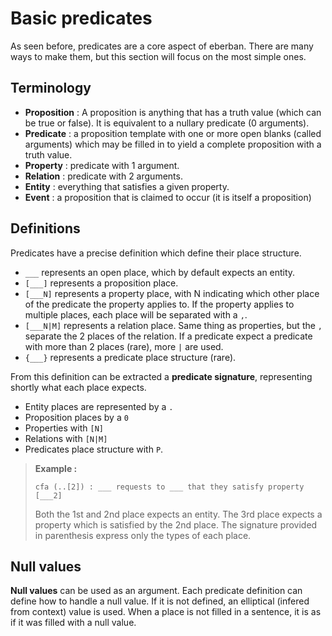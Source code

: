 # Basic predicates

As seen before, predicates are a core aspect of eberban. There are many ways to
make them, but this section will focus on the most simple ones.

## Terminology

- **Proposition** : A proposition is anything that has a truth value (which can
      be true or false). It is equivalent to a nullary predicate (0 arguments).
- **Predicate** : a proposition template with one or more open blanks (called
      arguments) which may be filled in to yield a complete proposition with a
      truth value.
- **Property** : predicate with 1 argument.
- **Relation** : predicate with 2 arguments.
- **Entity** : everything that satisfies a given property.
- **Event** : a proposition that is claimed to occur (it is itself a
  proposition)

## Definitions

Predicates have a precise definition which define their place structure.

- `___` represents an open place, which by default expects an entity.
- `[___]` represents a proposition place.
- `[___N]` represents a property place, with N indicating which other place of
  the predicate the property applies to. If the property applies to multiple
  places, each place will be separated with a `,`.
- `[___N|M]` represents a relation place. Same thing as properties, but the `,`
  separate the 2 places of the relation. If a predicate expect a predicate with
  more than 2 places (rare), more `|` are used.
- `{___}` represents a predicate place structure (rare).

From this definition can be extracted a **predicate signature**, representing
shortly what each place expects.

- Entity places are represented by a `.`
- Proposition places by a `0`
- Properties with `[N]`
- Relations with `[N|M]`
- Predicates place structure with `P`.

> **Example :**
>
> ```eng
> cfa (..[2]) : ___ requests to ___ that they satisfy property [___2]
> ```
>
> Both the 1st and 2nd place expects an entity. The 3rd place expects a property
> which is satisfied by the 2nd place. The signature provided in parenthesis
> express only the types of each place.

## Null values

**Null values** can be used as an argument. Each predicate definition can define
how to handle a null value. If it is not defined, an elliptical (infered from
context) value is used. When a place is not filled in a sentence, it is as
if it was filled with a null value.